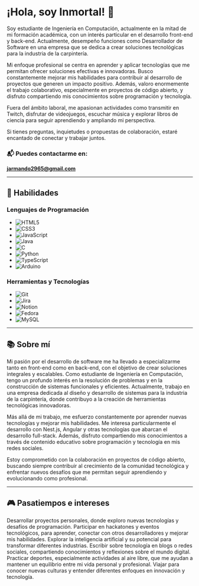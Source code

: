 # ¡Hola, soy Inmortal! 👋


Soy estudiante de Ingeniería en Computación, actualmente en la mitad de mi formación académica, con un interés particular en el desarrollo front-end y back-end. Actualmente, desempeño funciones como Desarrollador de Software en una empresa que se dedica a crear soluciones tecnológicas para la industria de la carpintería.

Mi enfoque profesional se centra en aprender y aplicar tecnologías que me permitan ofrecer soluciones efectivas e innovadoras. Busco constantemente mejorar mis habilidades para contribuir al desarrollo de proyectos que generen un impacto positivo. Además, valoro enormemente el trabajo colaborativo, especialmente en proyectos de código abierto, y disfruto compartiendo mis conocimientos sobre programación y tecnología.

Fuera del ámbito laboral, me apasionan actividades como transmitir en Twitch, disfrutar de videojuegos, escuchar música y explorar libros de ciencia para seguir aprendiendo y ampliando mi perspectiva.

Si tienes preguntas, inquietudes o propuestas de colaboración, estaré encantado de conectar y trabajar juntos.
### 📬 Puedes contactarme en:  
[**jarmando2965@gmail.com**](mailto:jarmando2965@gmail.com)

---

## 🔧 Habilidades

### Lenguajes de Programación
- ![HTML5](https://img.shields.io/badge/HTML5-E34F26?style=for-the-badge&logo=html5&logoColor=white)
- ![CSS3](https://img.shields.io/badge/CSS3-1572B6?style=for-the-badge&logo=css3&logoColor=white)
- ![JavaScript](https://img.shields.io/badge/JavaScript-F7DF1E?style=for-the-badge&logo=javascript&logoColor=black)
- ![Java](https://img.shields.io/badge/Java-ED8B00?style=for-the-badge&logo=java&logoColor=white)
- ![C](https://img.shields.io/badge/C-00599C?style=for-the-badge&logo=c&logoColor=white)
- ![Python](https://img.shields.io/badge/python-3670A0?style=for-the-badge&logo=python&logoColor=ffdd54)
- ![TypeScript](https://img.shields.io/badge/typescript-%23007ACC.svg?style=for-the-badge&logo=typescript&logoColor=white)
- ![Arduino](https://img.shields.io/badge/-Arduino-00979D?style=for-the-badge&logo=Arduino&logoColor=white)

### Herramientas y Tecnologías
- ![Git](https://img.shields.io/badge/Git-F05032?style=for-the-badge&logo=git&logoColor=white)
- ![Jira](https://img.shields.io/badge/jira-%230A0FFF.svg?style=for-the-badge&logo=jira&logoColor=white)
- ![Notion](https://img.shields.io/badge/Notion-%23000000.svg?style=for-the-badge&logo=notion&logoColor=white)
- ![Fedora](https://img.shields.io/badge/Fedora-294172?style=for-the-badge&logo=fedora&logoColor=white)
- ![MySQL](https://img.shields.io/badge/MySQL-00000F?style=for-the-badge&logo=mysql&logoColor=white)

---


## 📚 Sobre mí

Mi pasión por el desarrollo de software me ha llevado a especializarme tanto en front-end como en back-end, con el objetivo de crear soluciones integrales y escalables. Como estudiante de Ingeniería en Computación, tengo un profundo interés en la resolución de problemas y en la construcción de sistemas funcionales y eficientes. Actualmente, trabajo en una empresa dedicada al diseño y desarrollo de sistemas para la industria de la carpintería, donde contribuyo a la creación de herramientas tecnológicas innovadoras.

Más allá de mi trabajo, me esfuerzo constantemente por aprender nuevas tecnologías y mejorar mis habilidades. Me interesa particularmente el desarrollo con Nest.js, Angular y otras tecnologías que abarcan el desarrollo full-stack. Además, disfruto compartiendo mis conocimientos a través de contenido educativo sobre programación y tecnología en mis redes sociales.

Estoy comprometido con la colaboración en proyectos de código abierto, buscando siempre contribuir al crecimiento de la comunidad tecnológica y enfrentar nuevos desafíos que me permitan seguir aprendiendo y evolucionando como profesional.

---

## 🎮 Pasatiempos e intereses

Desarrollar proyectos personales, donde exploro nuevas tecnologías y desafíos de programación.
Participar en hackatones y eventos tecnológicos, para aprender, conectar con otros desarrolladores y mejorar mis habilidades.
Explorar la inteligencia artificial y su potencial para transformar diferentes industrias.
Escribir sobre tecnología en blogs o redes sociales, compartiendo conocimientos y reflexiones sobre el mundo digital.
Practicar deportes, especialmente actividades al aire libre, que me ayudan a mantener un equilibrio entre mi vida personal y profesional.
Viajar para conocer nuevas culturas y entender diferentes enfoques en innovación y tecnología.








